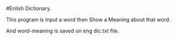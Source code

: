 #Enlish Dictionary.

This program is Input a word then Show a Meaning about that word.

And  word-meaning is saved on eng dic.txt file.
